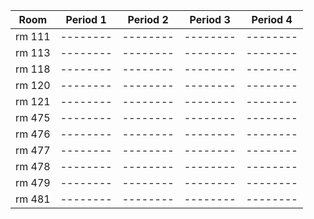 |Room  |Period 1|Period 2|Period 3|Period 4|
|------|--------|--------|--------|--------|
|rm 111|--------|--------|--------|--------|
|rm 113|--------|--------|--------|--------|
|rm 118|--------|--------|--------|--------|
|rm 120|--------|--------|--------|--------|
|rm 121|--------|--------|--------|--------|
|rm 475|--------|--------|--------|--------|
|rm 476|--------|--------|--------|--------|
|rm 477|--------|--------|--------|--------|
|rm 478|--------|--------|--------|--------|
|rm 479|--------|--------|--------|--------|
|rm 481|--------|--------|--------|--------| 
